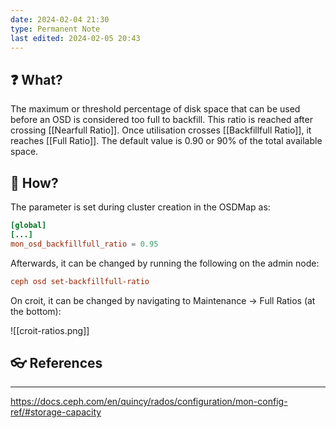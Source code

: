 ```yaml
---
date: 2024-02-04 21:30
type: Permanent Note
last edited: 2024-02-05 20:43
---
```

## ❓ What?

The maximum or threshold percentage of disk space that can be used before an OSD is considered too full to backfill. This ratio is reached after crossing [[Nearfull Ratio]]. Once utilisation crosses [[Backfillfull Ratio]], it reaches [[Full Ratio]]. The default value is 0.90 or 90% of the total available space.

## 🎤 How?

The parameter is set during cluster creation in the OSDMap as:

```toml
[global]
[...]
mon_osd_backfillfull_ratio = 0.95
```

Afterwards, it can be changed by running the following on the admin node:

```toml
ceph osd set-backfillfull-ratio
```

On croit, it can be changed by navigating to Maintenance → Full Ratios (at the bottom):

![[croit-ratios.png]]
## 👓 References
---
https://docs.ceph.com/en/quincy/rados/configuration/mon-config-ref/#storage-capacity